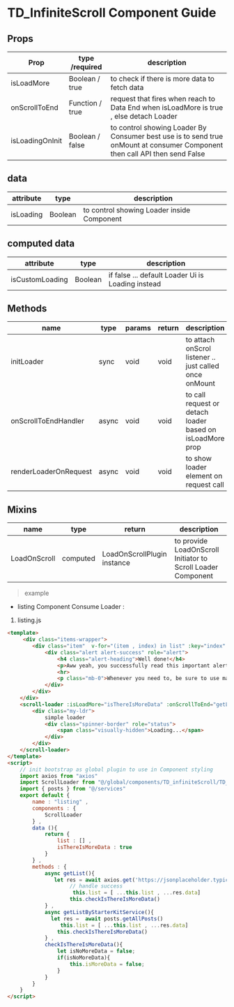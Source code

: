 # TD_InfiniteScroll Component Guide

## Props

| Prop              |type /required | description                                       |
| -------------     | ------------- | -------------                                     |
| isLoadMore        |Boolean / true | to check if there is more data to fetch data      |
| onScrollToEnd     |Function / true| request that fires when reach to Data End when isLoadMore is true , else detach Loader   |
| isLoadingOnInit   |Boolean / false| to control showing Loader By Consumer best use is to send true onMount at consumer Component then call API then send False   |


## data

| attribute         |     type      | description                               |
| -------------     | ------------- | ------------------------------------------|
| isLoading         | Boolean       | to control showing Loader inside Component|

## computed data

| attribute         |     type      | description                                       |
| -------------     | ------------- | ------------------------------------------        |
| isCustomLoading   | Boolean       | if false ... default Loader Ui is Loading instead |

## Methods

| name                  | type | params | return| description                                               |
| -------------         | -----| -----  | ----- |------------------------------------------                 |
| initLoader            | sync | void   | void  |to attach onScrol listener .. just called once onMount     |
| onScrollToEndHandler  | async| void   | void  |to call request or detach loader based on isLoadMore prop  |
| renderLoaderOnRequest | async| void   | void  |to show loader element on request call                     |

## Mixins

| name         | type | return| description                                                             |
| -------------| -----| ----- |------------------------------------------                               |
| LoadOnScroll | computed  | LoadOnScrollPlugin instance  |to provide LoadOnScroll Initiator to Scroll Loader Component|

> example

- listing Component Consume Loader :

1. listing.js

```html
<template>
     <div class="items-wrapper">
        <div class="item"  v-for="(item , index) in list" :key="index" >
            <div class="alert alert-success" role="alert">
                <h4 class="alert-heading">Well done!</h4>
                <p>Aww yeah, you successfully read this important alert message. This example text is going to run a bit longer so that you can see how spacing within an alert works with this kind of content.</p>
                <hr>
                <p class="mb-0">Whenever you need to, be sure to use margin utilities to keep things nice and tidy.</p>
            </div>
        </div>
    </div>
    <scroll-loader :isLoadMore="isThereIsMoreData" :onScrollToEnd="getListByStarterKitService" >
        <div class="my-ldr">
            simple loader
            <div class="spinner-border" role="status">
                <span class="visually-hidden">Loading...</span>
            </div>
        </div>
    </scroll-loader>
</template>
<script>
    // init bootstrap as global plugin to use in Component styling
    import axios from "axios"
    import ScrollLoader from "@/global/components/TD_infiniteScroll/TD_InfiniteScroll.vue"
    import { posts } from "@/services"
    export default {
        name : "listing" ,
        components : {
            ScrollLoader
        } ,
        data (){
            return {
                list : [] , 
                isThereIsMoreData : true
            }
        } ,
        methods : {
            async getList(){
               let res = await axios.get('https://jsonplaceholder.typicode.com/posts')
                    // handle success
                     this.list = [ ...this.list , ...res.data]
                    this.checkIsThereIsMoreData()
            } ,
            async getListByStarterKitService(){
              let res =  await posts.getAllPosts()
                 this.list = [ ...this.list , ...res.data]
                this.checkIsThereIsMoreData()
            } ,
            checkIsThereIsMoreData(){
                let isNoMoreData = false;
                if(isNoMoreData){
                    this.isMoreData = false;
                }
            }
        }
    }
</script>
```
